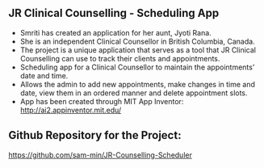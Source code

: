 ## JR Clinical Counselling - Scheduling App

- Smriti has created an application for her aunt, Jyoti Rana. 
- She is an independent Clinical Counsellor in British Columbia, Canada. 
- The project is a unique application that serves as a tool that JR Clinical Counselling can use to track their clients and appointments.
- Scheduling app for a Clinical Counsellor to maintain the appointments’ date and time.
- Allows the admin to add new appointments, make changes in time and date, view them in an ordered manner and delete appointment slots.
- App has been created through MIT App Inventor: http://ai2.appinventor.mit.edu/


## Github Repository for the Project: 

https://github.com/sam-min/JR-Counselling-Scheduler
